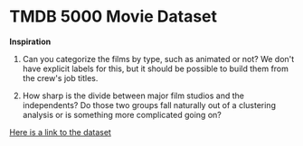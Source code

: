 # TMDB 5000 Movie Dataset #

**Inspiration**

1. Can you categorize the films by type, such as animated or not? We don't have explicit labels for this, but it should be possible to build them from the crew's job titles.

2. How sharp is the divide between major film studios and the independents? Do those two groups fall naturally out of a clustering analysis or is something more complicated going on?

[Here is a link to the dataset](https://www.kaggle.com/tmdb/tmdb-movie-metadata)
